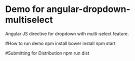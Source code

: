 # Demo for angular-dropdown-multiselect
Angular JS directive for dropdown with multi-select feature.

#How to run demo
    npm install
    bower install
    npm start

#Submitting for Distribution
    npm run dist




